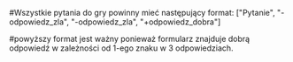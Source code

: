 #Wszystkie pytania do gry powinny mieć następujący format:
["Pytanie", "-odpowiedz_zla", "-odpowiedz_zla", "+odpowiedz_dobra"]

#powyższy format jest ważny ponieważ formularz znajduje dobrą odpowiedź w zależności od 1-ego znaku w 3 odpowiedziach.

